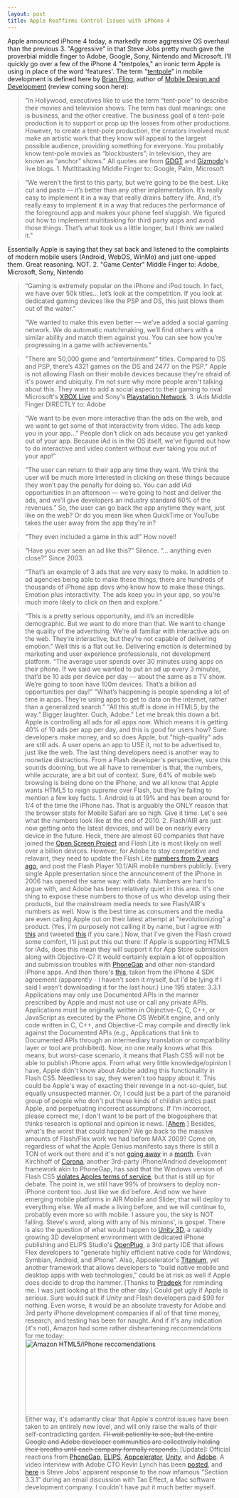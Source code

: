 ```yaml
---
layout: post
title: Apple Reaffirms Control Issues with iPhone 4
---
```


Apple announced iPhone 4 today, a markedly more aggressive OS overhaul than the previous 3. "Aggressive" in that Steve Jobs pretty much gave the proverbial middle finger to Adobe, Google, Sony, Nintendo and Microsoft. I'll quickly go over a few of the iPhone 4 "tentpoles," an ironic term Apple is using in place of the word 'features'. The term "<a title="Brian Fling - Mobile Design and Development" href="http://my.safaribooksonline.com/9780596806231/the_mobile_design_tent-pole">tentpole</a>" in mobile development is defined here by <a title="Twitter - Brian Fling" href="http://twitter.com/fling">Brian Fling</a>, author of <a title="Mobile Design and Development" href="http://www.mobiledesign.org/book/">Mobile Design and Development</a> (review coming soon here):

> "In Hollywood, executives like to use the term &ldquo;tent-pole&rdquo; to describe their movies and television shows. The term has dual meanings: one is business, and the other creative. The business goal of a tent-pole production is to support or prop up the losses from other productions. However, to create a tent-pole production, the creators involved must make an artistic work that they know will appeal to the largest possible audience, providing something for everyone. You probably know tent-pole movies as &ldquo;blockbusters&rdquo;; in television, they are known as &ldquo;anchor&rdquo; shows."
All quotes are from <a title="GDGT - iPhone 4 Coverage" href="http://live.gdgt.com/2010/04/08/live-iphone-os-4-0-event-coverage/">GDGT</a> and <a title="Gizmodo - iPhone 4 New Features" href="http://gizmodo.com/5512635/iphone-os-40-all-the-new-features">Gizmodo</a>'s live blogs. 1. Mutltitasking Middle Finger to: Google, Palm, Microsoft

> &ldquo;We weren&rsquo;t the first to this party, but we&rsquo;re going to be the best. Like cut and paste &mdash; it&rsquo;s better than any other implementation. It&rsquo;s really easy to implement it in a way that really drains battery life. And, it&rsquo;s really easy to implement it in a way that reduces the performance of the foreground app and makes your phone feel sluggish. We figured out how to implement multitasking for third party apps and avoid those things. That&rsquo;s what took us a little longer, but I think we nailed it."
> 
Essentially Apple is saying that they sat back and listened to the complaints of modern mobile users (Android, WebOS, WinMo) and just one-upped them. Great reasoning. NOT. 2. "Game Center" Middle Finger to: Adobe, Microsoft, Sony, Nintendo

> &ldquo;Gaming is extremely popular on the iPhone and iPod touch. In fact, we have over 50k titles&hellip; let&rsquo;s look at the competition. If you look at dedicated gaming devices like the PSP and DS, this just blows them out of the water."
> 
> &ldquo;We wanted to make this even better &mdash; we&rsquo;ve added a social gaming network. We do automatic matchmaking, we&rsquo;ll find others with a similar ability and match them against you. You can see how you&rsquo;re progressing in a game with achievements.&rdquo;

> "There are 50,000 game and &ldquo;entertainment&rdquo; titles. Compared to DS and PSP, there&rsquo;s 4321 games on the DS and 2477 on the PSP."
Apple is not allowing Flash on their mobile devices because they're afraid of it's power and ubiquity. I'm not sure why more people aren't talking about this. They want to add a social aspect to their gaming to rival Microsoft's <a title="XBOX Live" href="http://www.xbox.com/en-us/live/">XBOX Live</a> and Sony's <a title="PSN" href="http://us.playstation.com/psn/index.htm">Playstation Network</a>. 3. iAds Middle Finger DIRECTLY to: Adobe

> &ldquo;We want to be even more interactive than the ads on the web, and we want to get some of that interactivity from video. The ads keep you in your app&hellip;&rdquo; People don&rsquo;t click on ads because you get yanked out of your app. Because iAd is in the OS itself, we&rsquo;ve figured out how to do interactive and video content without ever taking you out of your app!&rdquo;

> &ldquo;The user can return to their app any time they want. We think the user will be much more interested in clicking on these things because they won&rsquo;t pay the penalty for doing so. You can add iAd opportunities in an afternoon &mdash; we&rsquo;re going to host and deliver the ads, and we&rsquo;ll give developers an industry standard 60% of the revenues.&rdquo;
So, the user can go back the app anytime they want, just like on the web? Or do you mean like when QuickTime or YouTube takes the user away from the app they're in?

> &ldquo;They even included a game in this ad!"
How novel!

> &ldquo;Have you ever seen an ad like this?&rdquo; Silence. &ldquo;&hellip; anything even close?&rdquo;
Since 2003.

> &ldquo;That&rsquo;s an example of 3 ads that are very easy to make. In addition to ad agencies being able to make these things, there are hundreds of thousands of iPhone app devs who know how to make these things. Emotion plus interactivity. The ads keep you in your app, so you&rsquo;re much more likely to click on then and explore.&rdquo;

> &ldquo;This is a pretty serious opportunity, and it&rsquo;s an incredible demographic. But we want to do more than that. We want to change the quality of the advertising. We&rsquo;re all familiar with interactive ads on the web. They&rsquo;re interactive, but they&rsquo;re not capable of delivering emotion.&rdquo;
Well this is a flat out lie. Delivering emotion is determined by marketing and user experience professionals, not development platform.
> &ldquo;The average user spends over 30 minutes using apps on their phone. If we said we wanted to put an ad up every 3 minutes, that&rsquo;d be 10 ads per device per day &mdash; about the same as a TV show. We&rsquo;re going to soon have 100m devices. That&rsquo;s a billion ad opportunities per day!&rdquo;
> "What&rsquo;s happening is people spending a lot of time in apps. They&rsquo;re using apps to get to data on the internet, rather than a generalized search."
> "All this stuff is done in HTML5, by the way.&rdquo; Bigger laughter. Ouch, Adobe."
Let me break this down a bit. Apple is controlling all ads for all apps now. Which means it is getting 40% of 10 ads per app per day, and this is good for users how? Sure developers make money, and so does Apple, but "high-quality" ads are still ads. A user opens an app to USE it, not to be advertised to, just like the web. The last thing developers need is another way to monetize distractions. From a Flash developer's perspective, sure this sounds dooming, but we all have to remember is that, the numbers, while accurate, are a bit out of context. Sure, 64% of mobile web browsing is being done on the iPhone, and we all know that Apple wants HTML5 to reign supreme over Flash, but they're failing to mention a few key facts. 1. Android is at 19% and has been around for 1/4 of the time the iPhone has. That is arguably the ONLY reason that the browser stats for Mobile Safari are so high. Give it time. Let's see what the numbers look like at the end of 2010. 2. Flash/AIR are just now getting onto the latest devices, and will be on nearly every device in the future. Heck, there are almost 60 companies that have joined the <a title="OSP" href="http://www.openscreenproject.org/partners/current_partners.html">Open Screen Project</a> and Flash Lite is most likely on well over a billion devices. However, for Adobe to stay competitive and relavant, they need to update the Flash Lite <a title="Adobe - Flash Lite" href="http://bit.ly/cospbG">numbers from 2 years ago</a>, and post the Flash Player 10.1/AIR mobile numbers publicly. Every single Apple presentation since the announcement of the iPhone in 2006 has opened the same way: with data. Numbers are hard to argue with, and Adobe has been relatively quiet in this area. It's one thing to expose these numbers to those of us who develop using their products, but the mainstream media needs to see Flash/AIR's numbers as well. Now is the best time as consumers and the media are even calling Apple out on their latest attempt at "revolutionizing" a product. (Yes, I'm purposely not calling it by name, but I agree with <a title="Basement.org - IPad Impressions" href="http://bit.ly/9uNKne">this</a> and tweeted <a title="Twitter - Kevin Suttle" href="http://twitter.com/kevinSuttle/status/11704699926">this</a> if you care.) Now, that I've given the Flash crowd some comfort, I'll just put this out there: If Apple is supporting HTML5 for iAds, does this mean they will support it for App Store submission along with Objective-C? It would certainly explain a lot of opposition and submission troubles with <a title="PhoneGap" href="http://phonegap.com/">PhoneGap</a> and other non-standard iPhone apps. And then there's <a title="Apple iPhone 4 Developer Agreement" href="http://friendpaste.com/AXqmXukhQtU4Sjzvt8tZT">this</a>, taken from the iPhone 4 SDK agreement (apparently - I haven't seen it myself, but I'd be lying if I said I wasn't downloading it for the last hour.) Line 195 states:
> 3.3.1 Applications may only use Documented APIs in the manner prescribed by Apple and must not use or call any private APIs. Applications must be originally written in Objective-C, C, C++, or JavaScript as executed by the iPhone OS WebKit engine, and only code written in C, C++, and Objective-C may compile and directly link against the Documented APIs (e.g., Applications that link to Documented APIs through an intermediary translation or compatibility layer or tool are prohibited).
Now, no one really knows what this means, but worst-case scenario, it means that Flash CS5 will not be able to publish iPhone apps. From what very little knowledge/opinion I have, Apple didn't know about Adobe adding this functionality in Flash CS5. Needless to say, they weren't too happy about it. This could be Apple's way of exacting their revenge in a not-so-quiet, but equally unsuspected manner. Or, I could just be a part of the paranoid group of people who don't put these kinds of childish antics past Apple, and perpetuating incorrect assumptions. If I'm incorrect, please correct me, I don't want to be part of the blogosphere that thinks research is optional and opinion is news. [<a title="Commented Out - Tech Tabloids..." href="http://kevinsuttle.com/2009/06/17/tech-tabloids-project-harmony-and-the-proposal-for-a-flash-tag-in-html5/">Ahem</a>.] Besides, what's the worst that could happen? We go back to the massive amounts of Flash/Flex work we had before MAX 2009? Come on, regardless of what the Apple Genius manifesto says there is still a TON of work out there and it's not <a title="Twitter - Danny Dura" href="http://twitter.com/ddura/status/11793976258">going away</a> in a <a title="Twitter - Elad Elrom" href="http://twitter.com/EladElrom/status/11720315509">month</a>. Evan Kirchhoff of <a title="Corona Mobile Framework" href="http://developer.anscamobile.com/">Corona</a>, another 3rd-party iPhone/Andriod development framework akin to PhoneGap, has said that the Windows version of Flash CS5 <a title="Corona Blog" href="http://blog.anscamobile.com/2010/03/does-flash-cs5-for-windows-violate-the-iphone-developer-agreement/">violates Apples terms of service</a>, but that is still up for debate. The point is, we still have 99% of browsers to deploy non-iPhone content too. Just like we did before. And now we have emerging mobile platforms in AIR Mobile and Slider, that will deploy to everything else. We all made a living before, and we will continue to, probably even more so with mobile. I assure you, the sky is NOT falling. Steve's word, along with any of his minions', is gospel. There is also the question of what would happen to <a title="Unity3D" href="http://unity3d.com/">Unity 3D</a>, a rapidly growing 3D development environment with dedicated iPhone publishing and ELIPS Studio's <a title="OpenPlug" href="http://www.openplug.com/">OpenPlug</a>, a 3rd party IDE that allows Flex developers to "generate highly efficient native code for Windows, Symbian, Android, and iPhone". Also, Appcelerator's <a title="Appcelerator Titanium" href="http://www.appcelerator.com/">Titanium</a>, yet another framework that allows developers to "build native mobile and desktop apps with web technologies," could be at risk as well if Apple does decide to drop the hammer. [Thanks to <a href="http://kevinsuttle.com/2010/04/08/apple-reaffirms-control-issues-with-iphone-4/#comment-556">Pradeek</a> for reminding me. I was just looking at this the other day.] Could get ugly if Apple is serious. Sure would suck if Unity and Flash developers paid $99 for nothing. Even worse, it would be an absolute travesty for Adobe and 3rd party iPhone development companies if all of that time money, research, and testing has been for naught. And if it's any indication (it's not), Amazon had some rather disheartening reccomendations for me today:
<a rel="shadowbox[Amazon]" href="/images/Screen-shot-2010-04-08-at-2.28.15-PM.jpg"><img title="Amazon HTML5/iPhone reccomendations" src="/images/Screen-shot-2010-04-08-at-2.28.15-PM.jpg" alt="Amazon HTML5/iPhone reccomendations" width="652" height="170"/></a>
Either way, it's adamantly clear that Apple's control issues have been taken to an entirely new level, and will only raise the walls of their self-contradicting garden. <del datetime="2010-04-12T03:15:46+00:00">I'll wait patiently to see, but the entire Google and Adobe developer communities are collectively holding their breaths until each company formally responds.</del> [Update]: Official reactions from <a title="Twitter - PhoneGap" href="http://twitter.com/phonegap/status/11843827934">PhoneGap</a>, <a title="ELIPS Blog" href="http://developer.openplug.com/index.php/news/185-about-apple-iphone-os-40-announcement">ELIPS</a>, <a href="http://developer.appcelerator.com/blog/2010/04/update-on-apple-sdk-4-0-and-tos.html">Appcelerator</a>, <a title="Unity Blog" href="http://blogs.unity3d.com/2010/04/10/unity-and-the-iphone-os-4-0/">Unity</a>, and <a title="Adobe Blogs - Kevin Lynch" href="http://blogs.adobe.com/conversations/2010/04/cs5_countdown_is_on.html">Adobe</a>. A video interview with Adobe CTO Kevin Lynch has been <a title="Kevin Lynch Video Interview" href="http://kara.allthingsd.com/20100411/exclusive-video-adobe-cto-lynch-smacks-back-at-apples-protectionist-strategy-calling-it-bad-for-consumers-but-hell-swing-chickens-if-forced/">posted</a>, and <a title="Tao Effect - Steve Jobs' response to Section 3.3.1" href="http://www.taoeffect.com/blog/2010/04/steve-jobs-response-on-section-3-3-1/">here</a> is Steve Jobs' apparent response to the now infamous "Sectiion 3.3.1" during an email discussion with Tao Effect, a Mac software development company. I couldn't have put it much better myself.